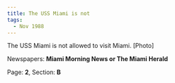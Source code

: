 ```yaml
---  
title: The USS Miami is not  
tags:  
  - Nov 1988  
---  
```

  
The USS Miami is not allowed to visit Miami. [Photo]  
  
Newspapers: **Miami Morning News or The Miami Herald**  
  
Page: **2**, Section: **B** 
